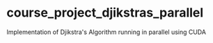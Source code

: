 course_project_djikstras_parallel
=================================

Implementation of Djikstra's Algorithm running in parallel using CUDA
